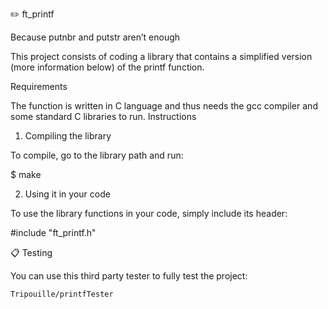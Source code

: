 ✏️ ft_printf

Because putnbr and putstr aren’t enough

This project consists of coding a library that contains a simplified version (more
information below) of the printf function.


Requirements

The function is written in C language and thus needs the gcc compiler and some standard C libraries to run.
Instructions

1. Compiling the library

To compile, go to the library path and run:

$ make

2. Using it in your code

To use the library functions in your code, simply include its header:

#include "ft_printf.h"

📋 Testing

You can use this third party tester to fully test the project:

    Tripouille/printfTester
